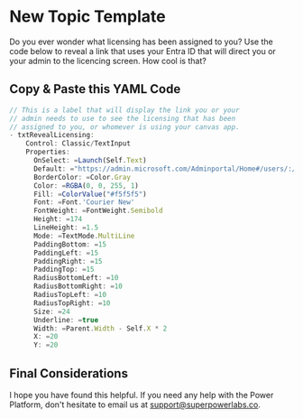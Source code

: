 # New Topic Template

Do you ever wonder what licensing has been assigned to you? Use the code below to reveal a link that uses your Entra ID that will direct you or your admin to the licencing screen. How cool is that?

## Copy & Paste this YAML Code

```JavaScript
// This is a label that will display the link you or your 
// admin needs to use to see the licensing that has been 
// assigned to you, or whomever is using your canvas app. 
- txtRevealLicensing:
    Control: Classic/TextInput
    Properties:
      OnSelect: =Launch(Self.Text)
      Default: ="https://admin.microsoft.com/Adminportal/Home#/users/:/UserDetails/" & User().EntraObjectId & "/LicensesAndApps"
      BorderColor: =Color.Gray
      Color: =RGBA(0, 0, 255, 1)
      Fill: =ColorValue("#f5f5f5")
      Font: =Font.'Courier New'
      FontWeight: =FontWeight.Semibold
      Height: =174
      LineHeight: =1.5
      Mode: =TextMode.MultiLine
      PaddingBottom: =15
      PaddingLeft: =15
      PaddingRight: =15
      PaddingTop: =15
      RadiusBottomLeft: =10
      RadiusBottomRight: =10
      RadiusTopLeft: =10
      RadiusTopRight: =10
      Size: =24
      Underline: =true
      Width: =Parent.Width - Self.X * 2
      X: =20
      Y: =20

```

## Final Considerations

I hope you have found this helpful. If you need any help with the Power Platform, don't hesitate to email us at [support@superpowerlabs.co](support@superpowerlabs.co).
